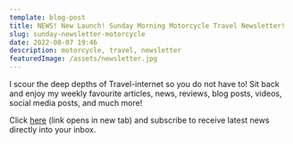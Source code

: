```yaml
---
template: blog-post
title: NEWS! New Launch! Sunday Morning Motorcycle Travel Newsletter!
slug: sunday-newsletter-motorcycle
date: 2022-08-07 19:46
description: motorcycle, travel, newsletter
featuredImage: /assets/newsletter.jpg
---
```

I scour the deep depths of Travel-internet so you do not have to! Sit back and enjoy my weekly favourite articles, news, reviews, blog posts, videos, social media posts, and much more!

Click [here](https://rickypediaspace.mailchimpsites.com/) (link opens in new tab) and subscribe to receive latest news directly into your inbox.

